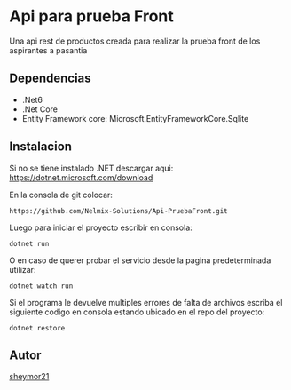 # Api para prueba Front
Una api rest de productos creada para realizar la prueba front de los aspirantes a pasantia

## Dependencias
- .Net6
- .Net Core
- Entity Framework core:  Microsoft.EntityFrameworkCore.Sqlite

## Instalacion
Si no se tiene instalado .NET descargar aqui: https://dotnet.microsoft.com/download

En la consola de git colocar:

~~~
https://github.com/Nelmix-Solutions/Api-PruebaFront.git
~~~

Luego para iniciar el proyecto escribir en consola:
~~~
dotnet run
~~~
O en caso de querer probar el servicio desde la pagina predeterminada utilizar:
~~~
dotnet watch run
~~~

Si el programa le devuelve multiples errores de falta de archivos escriba el siguiente codigo en consola estando ubicado en el repo del proyecto:
~~~
dotnet restore
~~~

## Autor
[sheymor21](https://github.com/sheymor21)
